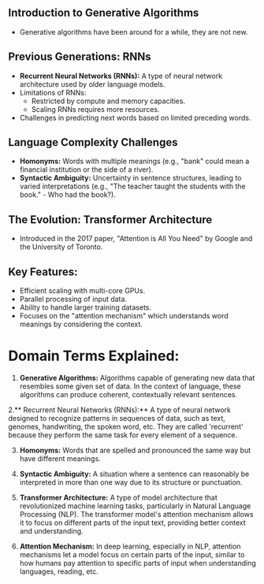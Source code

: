 ## Introduction to Generative Algorithms
- Generative algorithms have been around for a while, they are not new.

## Previous Generations: RNNs
- **Recurrent Neural Networks (RNNs):** A type of neural network architecture used by older language models.
- Limitations of RNNs:
   - Restricted by compute and memory capacities.
   - Scaling RNNs requires more resources.
- Challenges in predicting next words based on limited preceding words.

## Language Complexity Challenges
- **Homonyms:** Words with multiple meanings (e.g., "bank" could mean a financial institution or the side of a river).
- **Syntactic Ambiguity:** Uncertainty in sentence structures, leading to varied interpretations (e.g., "The teacher taught the students with the book." - Who had the book?).

## The Evolution: Transformer Architecture
- Introduced in the 2017 paper, "Attention is All You Need" by Google and the University of Toronto.

## Key Features:
- Efficient scaling with multi-core GPUs.
- Parallel processing of input data.
- Ability to handle larger training datasets.
- Focuses on the "attention mechanism" which understands word meanings by considering the context.

# Domain Terms Explained:
1. **Generative Algorithms:** Algorithms capable of generating new data that resembles some given set of data. In the context of language, these algorithms can produce coherent, contextually relevant sentences.

2.** Recurrent Neural Networks (RNNs):** A type of neural network designed to recognize patterns in sequences of data, such as text, genomes, handwriting, the spoken word, etc. They are called 'recurrent' because they perform the same task for every element of a sequence.

3. **Homonyms:** Words that are spelled and pronounced the same way but have different meanings.

4. **Syntactic Ambiguity:** A situation where a sentence can reasonably be interpreted in more than one way due to its structure or punctuation.

5. **Transformer Architecture:** A type of model architecture that revolutionized machine learning tasks, particularly in Natural Language Processing (NLP). The transformer model's attention mechanism allows it to focus on different parts of the input text, providing better context and understanding.

6. **Attention Mechanism:** In deep learning, especially in NLP, attention mechanisms let a model focus on certain parts of the input, similar to how humans pay attention to specific parts of input when understanding languages, reading, etc.
